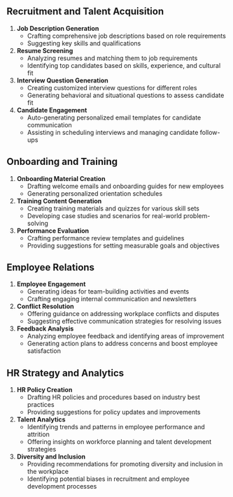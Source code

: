 ## Recruitment and Talent Acquisition

1. **Job Description Generation**
   - Crafting comprehensive job descriptions based on role requirements
   - Suggesting key skills and qualifications
2. **Resume Screening**
   - Analyzing resumes and matching them to job requirements
   - Identifying top candidates based on skills, experience, and cultural fit
3. **Interview Question Generation**
   - Creating customized interview questions for different roles
   - Generating behavioral and situational questions to assess candidate fit
4. **Candidate Engagement**
   - Auto-generating personalized email templates for candidate communication
   - Assisting in scheduling interviews and managing candidate follow-ups

## Onboarding and Training

1. **Onboarding Material Creation**
   - Drafting welcome emails and onboarding guides for new employees
   - Generating personalized orientation schedules
2. **Training Content Generation**
   - Creating training materials and quizzes for various skill sets
   - Developing case studies and scenarios for real-world problem-solving
3. **Performance Evaluation**
   - Crafting performance review templates and guidelines
   - Providing suggestions for setting measurable goals and objectives

## Employee Relations

1. **Employee Engagement**
   - Generating ideas for team-building activities and events
   - Crafting engaging internal communication and newsletters
2. **Conflict Resolution**
   - Offering guidance on addressing workplace conflicts and disputes
   - Suggesting effective communication strategies for resolving issues
3. **Feedback Analysis**
   - Analyzing employee feedback and identifying areas of improvement
   - Generating action plans to address concerns and boost employee satisfaction

## HR Strategy and Analytics

1. **HR Policy Creation**
   - Drafting HR policies and procedures based on industry best practices
   - Providing suggestions for policy updates and improvements
2. **Talent Analytics**
   - Identifying trends and patterns in employee performance and attrition
   - Offering insights on workforce planning and talent development strategies
3. **Diversity and Inclusion**
   - Providing recommendations for promoting diversity and inclusion in the workplace
   - Identifying potential biases in recruitment and employee development processes
